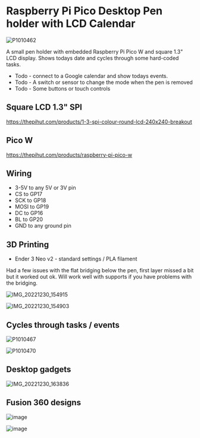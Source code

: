 # Raspberry Pi Pico Desktop Pen holder with LCD Calendar

![P1010462](https://user-images.githubusercontent.com/46349796/210109631-aa41eb52-5108-48c4-a093-3cc7441347fe.jpg)

A small pen holder with embedded Raspberry Pi Pico W and square 1.3" LCD display. Shows todays date and cycles through some hard-coded tasks. 

* Todo - connect to a Google calendar and show todays events.
* Todo - A switch or sensor to change the mode when the pen is removed
* Todo - Some buttons or touch controls

## Square LCD 1.3" SPI
https://thepihut.com/products/1-3-spi-colour-round-lcd-240x240-breakout

## Pico W
https://thepihut.com/products/raspberry-pi-pico-w

## Wiring
* 3-5V to any 5V or 3V pin
* CS to GP17
* SCK to GP18
* MOSI to GP19
* DC to GP16
* BL to GP20
* GND to any ground pin

## 3D Printing
* Ender 3 Neo v2 - standard settings / PLA filament

Had a few issues with the flat bridging below the pen, first layer missed a bit but it worked out ok. Will work well with supports if you have problems with the bridging.

![IMG_20221230_154915](https://user-images.githubusercontent.com/46349796/210091842-f1997e1d-7a75-4a86-80e7-151c80fe75fd.jpg)

![IMG_20221230_154903](https://user-images.githubusercontent.com/46349796/210091863-a49255a8-1609-4172-b5f1-8d496d878f62.jpg)

## Cycles through tasks / events

![P1010467](https://user-images.githubusercontent.com/46349796/210110089-3044b774-faa8-4d8a-a4c2-c613efe2f0e8.JPG)

![P1010470](https://user-images.githubusercontent.com/46349796/210110097-9f17ad86-5f05-41a5-8962-8608bd8489b6.JPG)

## Desktop gadgets

![IMG_20221230_163836](https://user-images.githubusercontent.com/46349796/210109617-f4d2fbfb-d31d-4e99-b65f-1aeea5504bac.jpg)

## Fusion 360 designs

![image](https://user-images.githubusercontent.com/46349796/210110403-76e80329-0217-42b2-8141-ad15a88b73f5.png)

![image](https://user-images.githubusercontent.com/46349796/210110635-9914e4fd-ac1d-4e32-a97a-8a251d19d1ab.png)







